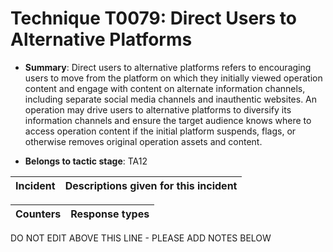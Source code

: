 # Technique T0079: Direct Users to Alternative Platforms

* **Summary**: Direct users to alternative platforms refers to encouraging users to move from the  platform on which they initially viewed operation content and engage with content on alternate  information channels, including separate social media channels and inauthentic websites. An  operation may drive users to alternative platforms to diversify its information channels and ensure the target audience knows where to access operation content if the initial  platform suspends, flags, or otherwise removes original operation assets and content.  

* **Belongs to tactic stage**: TA12


| Incident | Descriptions given for this incident |
| -------- | -------------------- |



| Counters | Response types |
| -------- | -------------- |


DO NOT EDIT ABOVE THIS LINE - PLEASE ADD NOTES BELOW